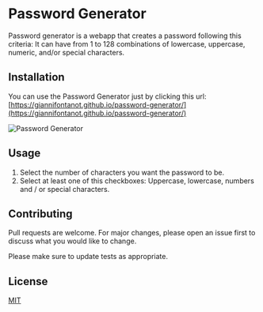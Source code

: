 # Password Generator

Password generator is a webapp that creates a password following this criteria: It can have from 1 to 128 combinations of lowercase, uppercase, numeric, and/or special characters.

## Installation

You can use the Password Generator just by clicking this url: [https://giannifontanot.github.io/password-generator/](https://giannifontanot.github.io/password-generator/)

![Password Generator](./assets/images/imgpasswordgenerator.png)

## Usage

1. Select the number of characters you want the password to be.
2. Select at least one of this checkboxes: Uppercase, lowercase, numbers and / or special characters.

## Contributing
Pull requests are welcome. For major changes, please open an issue first to discuss what you would like to change.

Please make sure to update tests as appropriate.

## License
[MIT](https://choosealicense.com/licenses/mit/)
